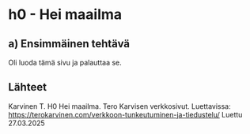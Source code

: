 # h0 - Hei maailma

## a) Ensimmäinen tehtävä

Oli luoda tämä sivu ja palauttaa se.

## Lähteet
Karvinen T. H0 Hei maailma. Tero Karvisen verkkosivut. Luettavissa: https://terokarvinen.com/verkkoon-tunkeutuminen-ja-tiedustelu/ Luettu 27.03.2025
